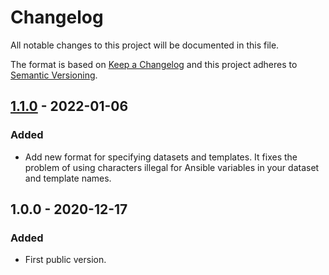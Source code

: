 # Changelog

All notable changes to this project will be documented in this file.

The format is based on [Keep a Changelog](http://keepachangelog.com/en/1.0.0/)
and this project adheres to [Semantic Versioning](http://semver.org/spec/v2.0.0.html).

## [1.1.0] - 2022-01-06

### Added

- Add new format for specifying datasets and templates. It fixes the problem of using
characters illegal for Ansible variables in your dataset and template names.

## 1.0.0 - 2020-12-17

### Added

- First public version.

[1.1.0]: https://gitlab.com/radek-sprta/ansible-role-node-exporter/compare/v1.0.0...v1.1.0
